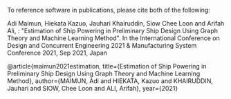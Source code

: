 To reference software in publications, please cite both of the following:

Adi Maimun, Hiekata Kazuo, Jauhari Khairuddin, Siow Chee Loon and Arifah Ali, 
: "Estimation of Ship Powering in Preliminary Ship Design Using Graph Theory 
and Machine Learning Method". In the International Conference on Design and 
Concurrent Engineering 2021 & Manufacturing System Conference 2021, Sep 2021, Japan


@article{maimun2021estimation,
  title={Estimation of Ship Powering in Preliminary Ship Design Using Graph Theory and Machine Learning Method},
  author={MAIMUN, Adi and HIEKATA, Kazuo and KHAIRUDDIN, Jauhari and SIOW, Chee Loon and ALI, Arifah},
  year={2021}
